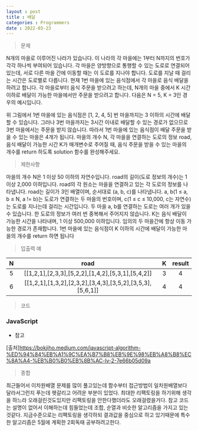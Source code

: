 ```yaml
---
layout : post
title : 배달
categories : Programmers
date : 2022-03-23
---
```

> 문제<br>

N개의 마을로 이루어진 나라가 있습니다.
이 나라의 각 마을에는 1부터 N까지의 번호가 각각 하나씩 부여되어 있습니다.
각 마을은 양방향으로 통행할 수 있는 도로로 연결되어 있는데, 서로 다른 마을 간에 이동할 때는 이 도로를 지나야 합니다.
도로를 지날 때 걸리는 시간은 도로별로 다릅니다. 현재 1번 마을에 있는 음식점에서 각 마을로 음식 배달을 하려고 합니다.
각 마을로부터 음식 주문을 받으려고 하는데, N개의 마을 중에서 K 시간 이하로 배달이 가능한 마을에서만 주문을 받으려고 합니다.
다음은 N = 5, K = 3인 경우의 예시입니다.

위 그림에서 1번 마을에 있는 음식점은 [1, 2, 4, 5] 번 마을까지는 3 이하의 시간에 배달할 수 있습니다.
그러나 3번 마을까지는 3시간 이내로 배달할 수 있는 경로가 없으므로 3번 마을에서는 주문을 받지 않습니다.
따라서 1번 마을에 있는 음식점이 배달 주문을 받을 수 있는 마을은 4개가 됩니다.
마을의 개수 N, 각 마을을 연결하는 도로의 정보 road, 음식 배달이 가능한 시간 K가 매개변수로 주어질 때,
음식 주문을 받을 수 있는 마을의 개수를 return 하도록 solution 함수를 완성해주세요.

> 제한사항<br>

마을의 개수 N은 1 이상 50 이하의 자연수입니다.
road의 길이(도로 정보의 개수)는 1 이상 2,000 이하입니다.
road의 각 원소는 마을을 연결하고 있는 각 도로의 정보를 나타냅니다.
road는 길이가 3인 배열이며, 순서대로 (a, b, c)를 나타냅니다.
a, b(1 ≤ a, b ≤ N, a != b)는 도로가 연결하는 두 마을의 번호이며, c(1 ≤ c ≤ 10,000, c는 자연수)는 도로를 지나는데 걸리는 시간입니다.
두 마을 a, b를 연결하는 도로는 여러 개가 있을 수 있습니다.
한 도로의 정보가 여러 번 중복해서 주어지지 않습니다.
K는 음식 배달이 가능한 시간을 나타내며, 1 이상 500,000 이하입니다.
임의의 두 마을간에 항상 이동 가능한 경로가 존재합니다.
1번 마을에 있는 음식점이 K 이하의 시간에 배달이 가능한 마을의 개수를 return 하면 됩니다

> 입출력 예<br>

|N|road|K|result|
|:--:|:--:|:--:|:--:|
|5|[[1,2,1],[2,3,3],[5,2,2],[1,4,2],[5,3,1],[5,4,2]]|3|4|
|6|[[1,2,1],[1,3,2],[2,3,2],[3,4,3],[3,5,2],[3,5,3],[5,6,1]]|4|4|

> 코드
### JavaScript

<script src="https://gist.github.com/kwontaehoon/6b94a7f1cbfb1557b824a8992061e444.js"></script>

* 참고

<script src="https://gist.github.com/kwontaehoon/5bd3ea02446229013c14801db4302998.js"></script>
[출처]https://bokjiho.medium.com/javascript-algorithm-%ED%94%84%EB%A1%9C%EA%B7%B8%EB%9E%98%EB%A8%B8%EC%8A%A4-%EB%B0%B0%EB%8B%AC-lv-2-7e66b05d09a
<br>

> 종합<br>

최근들어서 이차원배열 문제를 많이 풀고있는데 함수부터 접근방법이 일차원배열보다 달라서그런지 푸는데 헷갈리고 어려운 부분이 있었다. 최대한 리팩토링을 하기위해 생각을 하느라 오래걸린것도있지만 리팩토링을 안한다했더라도 오래걸렸을거다. 참고 코드는 설명이 없어서 이해하는데 힘들었는데 조합, 순열과 비슷한 알고리즘을 가지고 있는것같다. 지금수준으로는 리팩토링을 생각하되 결과값을 중심으로 하고 있기때문에 특수한 알고리즘은 5월에 계획한 2회독때 공부하려고한다.